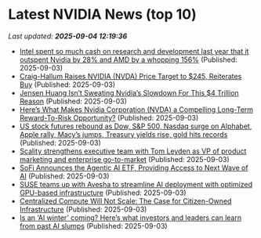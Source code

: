# Latest NVIDIA News (top 10)
_Last updated: **2025-09-04 12:19:36**_

- [Intel spent so much cash on research and development last year that it outspent Nvidia by 28% and AMD by a whopping 156%](https://www.pcgamer.com/hardware/intel-spent-so-much-cash-on-research-and-development-last-year-that-it-outspent-nvidia-by-28-percent-and-amd-by-a-whopping-156-percent/) (Published: 2025-09-03)
- [Craig-Hallum Raises NVIDIA (NVDA) Price Target to $245, Reiterates Buy](https://finance.yahoo.com/news/craig-hallum-raises-nvidia-nvda-121637608.html) (Published: 2025-09-03)
- [Jensen Huang Isn’t Sweating Nvidia’s Slowdown For This $4 Trillion Reason](https://biztoc.com/x/587a11e4c3f85a19) (Published: 2025-09-03)
- [Here’s What Makes Nvidia Corporation (NVDA) a Compelling Long-Term Reward-To-Risk Opportunity?](https://finance.yahoo.com/news/makes-nvidia-corporation-nvda-compelling-120948435.html) (Published: 2025-09-03)
- [US stock futures rebound as Dow, S&P 500, Nasdaq surge on Alphabet, Apple rally, Macy’s jumps, Treasury yields rise, gold hits records](https://economictimes.indiatimes.com/news/international/us/us-stock-futures-rebound-today-as-dow-sp-500-and-nasdaq-surge-with-alphabet-apple-gains-macys-jumps-treasury-yields-rise-and-gold-smashes-records/articleshow/123677516.cms) (Published: 2025-09-03)
- [Scality strengthens executive team with Tom Leyden as VP of product marketing and enterprise go-to-market](https://www.globenewswire.com/news-release/2025/09/03/3143570/0/en/Scality-strengthens-executive-team-with-Tom-Leyden-as-VP-of-product-marketing-and-enterprise-go-to-market.html) (Published: 2025-09-03)
- [SoFi Announces the Agentic AI ETF, Providing Access to Next Wave of AI](https://www.globenewswire.com/news-release/2025/09/03/3143566/0/en/SoFi-Announces-the-Agentic-AI-ETF-Providing-Access-to-Next-Wave-of-AI.html) (Published: 2025-09-03)
- [SUSE teams up with Avesha to streamline AI deployment with optimized GPU-based infrastructure](https://siliconangle.com/2025/09/03/suse-teams-avesha-streamline-ai-deployment-optimized-gpu-based-infrastructure/) (Published: 2025-09-03)
- [Centralized Compute Will Not Scale: The Case for Citizen-Owned Infrastructure](https://www.ibtimes.com/centralized-compute-will-not-scale-case-citizen-owned-infrastructure-3782291) (Published: 2025-09-03)
- [Is an ‘AI winter’ coming? Here’s what investors and leaders can learn from past AI slumps](https://fortune.com/2025/09/03/what-previous-ai-winters-can-tell-investors-and-executives-about-what-might-be-coming-next-for-ai/) (Published: 2025-09-03)
